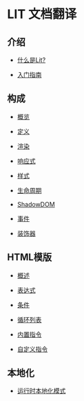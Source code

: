 # LIT 文档翻译

## 介绍

- [什么是Lit?](docs/001.介绍(Introduction)/WhatIsLit.md)

- [入门指南](docs/001.介绍(Introduction)/GettingStarted.md)

## 构成

- [概览](docs/002.构成(components)/overview.md)

- [定义](docs/002.构成(components)/definition.md)

- [渲染](docs/002.构成(components)/rendering.md)

- [响应式](docs/002.构成(components)/reactive_properties.md)

- [样式](docs/002.构成(components)/styles.md)

- [生命周期](docs/002.构成(components)/lifecycle.md)

- [ShadowDOM](docs/002.构成(components)/shadow_dom.md)

- [事件](docs/002.构成(components)/events.md)

- [装饰器](docs/002.构成(components)/decorators.md)

## HTML模版

- [概述](docs/003.模版(templates)/templates.md)

- [表达式](docs/003.模版(templates)/expressions.md)

- [条件](docs/003.模版(templates)/conditionals.md)

- [循环列表](docs/003.模版(templates)/lists.md)

- [内置指令](<docs/003.模版(templates)/Built-in directives.md>)

- [自定义指令](<docs/003.模版(templates)/custom directives.md>)

## 本地化

- [运行时本地化模式](<docs/009.本地化(Localization)/Runtime localization mode.md>)
